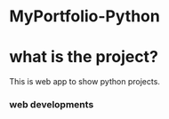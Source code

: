 
# MyPortfolio-Python

# what is the project?
This is web app to show python projects.
### web developments

